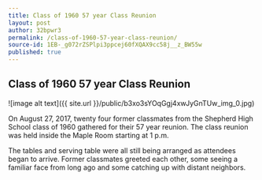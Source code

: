 ```yaml
---
title: Class of 1960 57 year Class Reunion
layout: post
author: 32bpwr3
permalink: /class-of-1960-57-year-class-reunion/
source-id: 1EB-_g072rZSPlpi3ppcej60fXQAX9cc58j__z_BW55w
published: true
---
```

## Class of 1960 57 year Class Reunion

![image alt text]({{ site.url }}/public/b3xo3sYOqGgj4xwJyGnTUw_img_0.jpg)

On August 27, 2017, twenty four former classmates from the Shepherd High School class of 1960 gathered for their 57 year reunion. The class reunion was held inside the Maple Room starting at 1 p.m.

The tables and serving table were all still being arranged as attendees began to arrive. Former classmates greeted each other, some seeing a familiar face from long ago and some catching up with distant neighbors.

